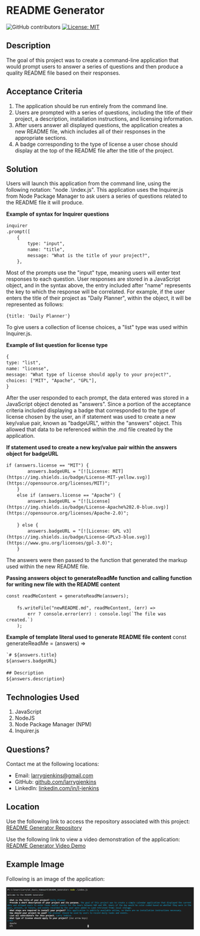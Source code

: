 # README Generator
![GitHub contributors](https://img.shields.io/github/contributors/larrygjenkins/larrygjenkins.github.io)
[![License: MIT](https://img.shields.io/badge/License-MIT-yellow.svg)](https://opensource.org/licenses/MIT)
## Description
The goal of this project was to create a command-line application that would prompt users to answer a series of questions and then produce a quality README file based on their responses.

## Acceptance Criteria
1. The application should be run entirely from the command line.
2. Users are prompted with a series of questions, including the title of their project, a description, installation instructions, and licensing information. 
3. After users answer all displayed questions, the application creates a new README file, which includes all of their responses in the appropriate sections.
4. A badge corresponding to the type of license a user chose should display at the top of the README file after the title of the project.  

## Solution
Users will launch this application from the command line, using the following notation: "node .\index.js". This application uses the Inquirer.js from Node Package Manager to ask users a series of questions related to the README file it will produce. 

**Example of syntax for Inquirer questions**

    inquirer
    .prompt([
        {
            type: "input",
            name: "title",
            message: "What is the title of your project?",
        },

Most of the prompts use the "input" type, meaning users will enter text responses to each question. User responses are stored in a JavaScript object, and in the syntax above, the entry included after "name" represents the key to which the response will be correlated. For example, if the user enters the title of their project as "Daily Planner", within the object, it will be represented as follows:

    {title: 'Daily Planner'}

To give users a collection of license choices, a "list" type was used within Inquirer.js. 

**Example of list question for license type**

    {
    type: "list",
    name: "license",
    message: "What type of license should apply to your project?",
    choices: ["MIT", "Apache", "GPL"],
    }

After the user responded to each prompt, the data entered was stored in a JavaScript object denoted as "answers". Since a portion of the acceptance criteria included displaying a badge that corresponded to the type of license chosen by the user, an if statement was used to create a new key/value pair, known as "badgeURL", within the "answers" object. This allowed that data to be referenced within the .md file created by the application.     

**If statement used to create a new key/value pair within the answers object for badgeURL**

    if (answers.license == "MIT") {
            answers.badgeURL = "[![License: MIT](https://img.shields.io/badge/License-MIT-yellow.svg)](https://opensource.org/licenses/MIT)";
        }
        else if (answers.license == "Apache") {
            answers.badgeURL = "[![License](https://img.shields.io/badge/License-Apache%202.0-blue.svg)](https://opensource.org/licenses/Apache-2.0)";

        } else {
            answers.badgeURL = "[![License: GPL v3](https://img.shields.io/badge/License-GPLv3-blue.svg)](https://www.gnu.org/licenses/gpl-3.0)";
        }

The answers were then passed to the function that generated the markup used within the new README file.

**Passing answers object to generateReadMe function and calling function for writing new file with the README content**

    const readMeContent = generateReadMe(answers);

        fs.writeFile("newREADME.md", readMeContent, (err) => 
            err ? console.error(err) : console.log(`The file was created.`)
        );

**Example of template literal used to generate README file content**
    const generateReadMe = (answers) =>

    `# ${answers.title}
    ${answers.badgeURL}

    ## Description
    ${answers.description}

## Technologies Used
1. JavaScript
2. NodeJS
3. Node Package Manager (NPM)
4. Inquirer.js 

## Questions?
Contact me at the following locations:

* Email: <a href="mailto:larrygjenkins@gmail.com">larrygjenkins@gmail.com</a>
* GitHub: <a href="https://github.com/larrygjenkins">github.com/larrygjenkins</a>
* LinkedIn: <a href="https://www.linkedin.com/in/l-jenkins/">linkedin.com/in/l-jenkins</a>

## Location
Use the following link to access the repository associated with this project: [README Generator Repository](https://github.com/larrygjenkins/README_Generator)

Use the following link to view a video demonstration of the application: [README Generator Video Demo](https://larrygjenkins.github.io/DailyPlanner/)

## Example Image
Following is an image of the application:

![README Generator Application](./assets/images/README_Generator_Screenshot.PNG)